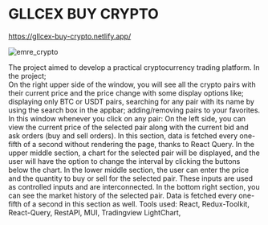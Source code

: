 # GLLCEX BUY CRYPTO
https://gllcex-buy-crypto.netlify.app/

![emre_crypto](https://github.com/emregllce/gllcex-buy-crypto/assets/93918344/5c48b068-b7c6-4b7a-b53d-7c1c198de394)

The project aimed to develop a practical cryptocurrency trading platform. In the project;   
	On the right upper side of the window, you will see all the crypto pairs with their current price and the price change with some display options like; displaying only BTC or USDT pairs, searching for any pair with its name by using the search box in the appbar; adding/removing pairs to your favorites. In this window whenever you click on any pair:
	On the left side, you can view the current price of the selected pair along with the current bid and ask orders (buy and sell orders). In this section, data is fetched every one-fifth of a second without rendering the       page, thanks to React Query.
	In the upper middle section, a chart for the selected pair will be displayed, and the user will have the option to change the interval by clicking the buttons below the chart.
	In the lower middle section, the user can enter the price and the quantity to buy or sell for the selected pair. These inputs are used as controlled inputs and are interconnected.
	In the bottom right section, you can see the market history of the selected pair. Data is fetched every one-fifth of a second in this section as well.
	Tools used: React, Redux-Toolkit, React-Query, RestAPI, MUI, Tradingview LightChart, 


